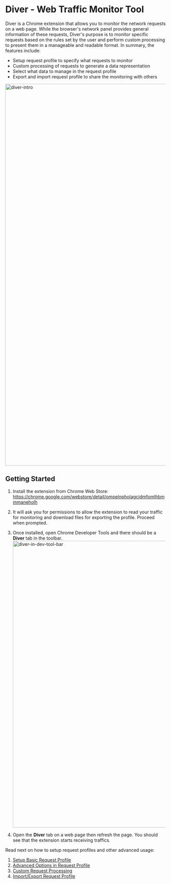 # Diver - Web Traffic Monitor Tool

Diver is a Chrome extension that allows you to monitor the network requests on a web page. While the browser's network panel provides general information of these requests, Diver's purpose is to monitor specific requests based on the rules set by the user and perform custom processing to present them in a manageable and readable format. In summary, the features include:

* Setup request profile to specify what requests to monitor
* Custom processing of requests to generate a data representation
* Select what data to manage in the request profile
* Export and import request profile to share the monitoring with others

<img width="1198" alt="diver-intro" src="https://user-images.githubusercontent.com/236573/31600716-4fbe45b4-b20c-11e7-8904-e4b3bd0abe4f.png">

## Getting Started

1. Install the extension from Chrome Web Store: https://chrome.google.com/webstore/detail/ompelnpholagcjdmfomlhbmmmaneholh

2. It will ask you for permissions to allow the extension to read your traffic for monitoring and download files for exporting the profile. Proceed when prompted.

3. Once installed, open Chrome Developer Tools and there should be a **Diver** tab in the toolbar. <img width="900" alt="diver-in-dev-tool-bar" src="https://user-images.githubusercontent.com/236573/31487406-5daf1ac4-aeef-11e7-819f-560a5804135e.png">

4. Open the **Diver** tab on a web page then refresh the page. You should see that the extension starts receiving traffics.

Read next on how to setup request profiles and other advanced usage:
1. [Setup Basic Request Profile](request-profile-basic.md)
2. [Advanced Options in Request Profile](request-profile-advanced.md)
3. [Custom Request Processing](request-processing.md)
4. [Import/Export Request Profile](request-profile-import-export.md)
